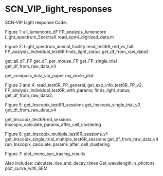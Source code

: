 # SCN_VIP_light_responses
SCN-VIP Light response Code: 

Figure 1: 
all_lumencore_dF
FP_analysis_lumencore
Light_spectrum_SpectraX
read_opn4_digitized_data.m

Figure 2: 
Light_spectrum_animal_facility
read_test6R_red_vs_full
FP_analysis_individual_test6R
finds_light_status
get_df_from_raw_data2


get_all_dF_FP
get_dF_per_mouse_FP
get_FP_single_trial
get_df_from_raw_data_v4

get_compass_data_vip_paper
my_circle_plot

Figure 3 and 4: 
read_test6R_FP_general;
get_exp_info_test6R_FP_v2;
FP_analysis_individual_test6R_with_params;
finds_light_status;
get_df_from_raw_data2;

Figure 5: 
get_Inscopix_test6R_sessions
get_Inscopix_single_trial_v3
get_df_from_raw_data_v4


get_Inscopix_test6Rred_sessions
Inscopix_calculate_params_after_cell_clustering

Figure 6: 
get_Inscopix_multiple_test6R_sessions_v1
get_Inscopix_single_trial_multiple_test6R_sessions
get_df_from_raw_data_v4
run_Inscopix_calculate_params_after_cell_clustering

Figure 7: 
plot_mono_syn_tracing_results

Also includes: 
calculate_rise_and_decay_times
Get_wavelength_n_photons
plot_curve_with_SEM



